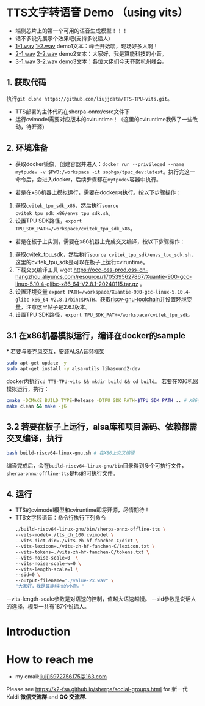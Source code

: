 # TTS文字转语音 Demo （using vits）
- 端侧芯片上的第一个可用的语音生成模型！！！
- 话不多说先展示个效果吧(支持多说话人)
- [1-1.wav](/Test-wav/1-1.wav) [1-2.wav](/Test-wav/1-2.wav) demo1文本：峰会开始喽，现场好多人啊！
- [2-1.wav](/Test-wav/2-1.wav) [2-2.wav](/Test-wav/2-2.wav) demo2文本：大家好，我是算能科技的小音。
- [3-1.wav](/Test-wav/3-1.wav) [3-2.wav](/Test-wav/3-2.wav) demo3文本：各位大佬们今天齐聚杭州峰会。

## 1. 获取代码
执行`git clone https://github.com/liujjdata/TTS-TPU-vits.git`。
- TTS部署的主体代码在sherpa-onnx/csrc文件下
- 运行cvimodel需要对应版本的cviruntime！（这里的cviruntime我做了一些改动，待开源）
## 2. 环境准备
- 获取docker镜像，创建容器并进入：`docker run --privileged --name mytpudev -v $PWD:/workspace -it sophgo/tpuc_dev:latest`。执行完这一命令后，会进入docker，后续步骤都在`mytpudev`容器中执行。

* 若是在x86机器上模拟运行，需要在docker内执行。按以下步骤操作：
 1. 获取`cvitek_tpu_sdk_x86`，然后执行`source cvitek_tpu_sdk_x86/envs_tpu_sdk.sh`。
 2. 设置TPU SDK路径，`export TPU_SDK_PATH=/workspace/cvitek_tpu_sdk_x86`。

* 若是在板子上实测，需要在x86机器上完成交叉编译，按以下步骤操作：
 1. 获取cvitek_tpu_sdk，然后执行`source cvitek_tpu_sdk/envs_tpu_sdk.sh`，这里的cvitek_tpu_sdk是可以在板子上运行cviruntime。
 2. 下载交叉编译工具 wget https://occ-oss-prod.oss-cn-hangzhou.aliyuncs.com/resource//1705395627867/Xuantie-900-gcc-linux-5.10.4-glibc-x86_64-V2.8.1-20240115.tar.gz 。
 3. 设置环境变量 `export PATH=/workspace/Xuantie-900-gcc-linux-5.10.4-glibc-x86_64-V2.8.1/bin:$PATH`。[获取riscv-gnu-toolchain并设置环境变量](https://k2-fsa.github.io/sherpa/onnx/install/riscv64-embedded-linux.html#install-toolchain)，注意这里帖子是2.6.1版本。
 4. 设置TPU SDK路径，`export TPU_SDK_PATH=/workspace/cvitek_tpu_sdk`。

## 3.1 在x86机器模拟运行，编译在docker的sample

\* 若要与麦克风交互，安装ALSA音频框架
```sh
sudo apt-get update -y
sudo apt-get install -y alsa-utils libasound2-dev
```

docker内执行`cd TTS-TPU-vits && mkdir build && cd build`。
若要在X86机器模拟运行，执行：
```sh
cmake -DCMAKE_BUILD_TYPE=Release -DTPU_SDK_PATH=$TPU_SDK_PATH .. # X86机器模拟运行
make clean && make -j6
```
## 3.2 若要在板子上运行，alsa库和项目源码、依赖都需交叉编译，执行
```sh
bash build-riscv64-linux-gnu.sh # 在X86上交叉编译
```
编译完成后，会在`build-riscv64-linux-gnu/bin`目录得到多个可执行文件，`sherpa-onnx-offline-tts`是tts的可执行文件。

## 4. 运行
- TTS的cvimodel模型和cviruntime即将开源，尽情期待！
- TTS文字转语音：命令行执行下列命令
  ```sh
  ./build-riscv64-linux-gnu/bin/sherpa-onnx-offline-tts \
  --vits-model=./tts_ch_100.cvimodel \
  --vits-dict-dir=./vits-zh-hf-fanchen-C/dict \
  --vits-lexicon=./vits-zh-hf-fanchen-C/lexicon.txt \
  --vits-tokens=./vits-zh-hf-fanchen-C/tokens.txt \
  --vits-noise-scale=0  \
  --vits-noise-scale-w=0 \
  --vits-length-scale=1 \
  --sid=0 \
  --output-filename="./value-2x.wav" \
  "大家好，我是算能科技的小音。"
  ```
--vits-length-scale参数是对语速的控制，值越大语速越慢。
--sid参数是说话人的选择，模型一共有187个说话人。
# Introduction
# How to reach me
- my email:liujj15972756175@163.com

Please see
https://k2-fsa.github.io/sherpa/social-groups.html
for 新一代 Kaldi **微信交流群** and **QQ 交流群**.